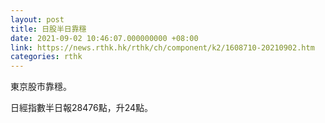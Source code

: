 ```yaml
---
layout: post
title: 日股半日靠穩
date: 2021-09-02 10:46:07.000000000 +08:00
link: https://news.rthk.hk/rthk/ch/component/k2/1608710-20210902.htm
categories: rthk
---
```


東京股市靠穩。

日經指數半日報28476點，升24點。
